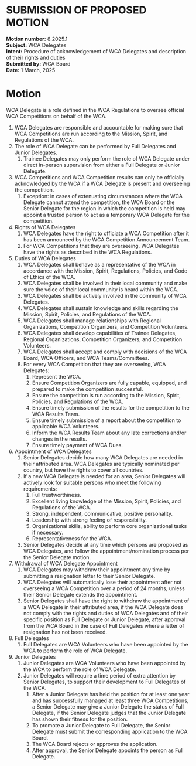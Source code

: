 # SUBMISSION OF PROPOSED MOTION

**Motion number:** 8.2025.1  
**Subject:** WCA Delegates  
**Intent:** Procedure of acknowledgement of WCA Delegates and description of their rights and duties  
**Submitted by:** WCA Board  
**Date:** 1 March, 2025

# Motion

WCA Delegate is a role defined in the WCA Regulations to oversee official WCA Competitions on behalf of the WCA.

1. WCA Delegates are responsible and accountable for making sure that WCA Competitions are run according to the Mission, Spirit, and Regulations of the WCA.
2. The role of WCA Delegate can be performed by Full Delegates and Junior Delegates.
   1. Trainee Delegates may only perform the role of WCA Delegate under direct in-person supervision from either a Full Delegate or Junior Delegate.
3. WCA Competitions and WCA Competition results can only be officially acknowledged by the WCA if a WCA Delegate is present and overseeing the competition.
   1. Exception: in cases of extenuating circumstances where the WCA Delegate cannot attend the competition, the WCA Board or the Senior Delegate for the region in which the competition is held may appoint a trusted person to act as a temporary WCA Delegate for the competition.
4. Rights of WCA Delegates
   1. WCA Delegates have the right to officiate a WCA Competition after it has been announced by the WCA Competition Announcement Team.
   2. For WCA Competitions that they are overseeing, WCA Delegates have the rights as described in the WCA Regulations.
5. Duties of WCA Delegates
   1. WCA Delegates shall behave as a representative of the WCA in accordance with the Mission, Spirit, Regulations, Policies, and Code of Ethics of the WCA.
   2. WCA Delegates shall be involved in their local community and make sure the voice of their local community is heard within the WCA.
   3. WCA Delegates shall be actively involved in the community of WCA Delegates.
   4. WCA Delegates shall sustain knowledge and skills regarding the Mission, Spirit, Policies, and Regulations of the WCA.
   5. WCA Delegates shall manage relationships with Regional Organizations, Competition Organizers, and Competition Volunteers.
   6. WCA Delegates shall develop capabilities of Trainee Delegates, Regional Organizations, Competition Organizers, and Competition Volunteers.
   7. WCA Delegates shall accept and comply with decisions of the WCA Board, WCA Officers, and WCA Teams/Committees.
   8. For every WCA Competition that they are overseeing, WCA Delegates:
      1. Represent the WCA.
      2. Ensure Competition Organizers are fully capable, equipped, and prepared to make the competition successful.
      3. Ensure the competition is run according to the Mission, Spirit, Policies, and Regulations of the WCA.
      4. Ensure timely submission of the results for the competition to the WCA Results Team.
      5. Ensure timely submission of a report about the competition to applicable WCA Volunteers.
      6. Inform the WCA Results Team about any late corrections and/or changes in the results.
      7. Ensure timely payment of WCA Dues.
6. Appointment of WCA Delegates
   1. Senior Delegates decide how many WCA Delegates are needed in their attributed area. WCA Delegates are typically nominated per country, but have the rights to cover all countries.
   2. If a new WCA Delegate is needed for an area, Senior Delegates will actively look for suitable persons who meet the following requirements:
      1. Full trustworthiness.
      2. Excellent living knowledge of the Mission, Spirit, Policies, and Regulations of the WCA.
      3. Strong, independent, communicative, positive personality.
      4. Leadership with strong feeling of responsibility.
      5. Organizational skills, ability to perform core organizational tasks if necessary.
      6. Representativeness for the WCA.
   3. Senior Delegates decide at any time which persons are proposed as WCA Delegates, and follow the appointment/nomination process per the Senior Delegate motion.
7. Withdrawal of WCA Delegate Appointment
   1. WCA Delegates may withdraw their appointment any time by submitting a resignation letter to their Senior Delegate.
   2. WCA Delegates will automatically lose their appointment after not overseeing a WCA Competition over a period of 24 months, unless their Senior Delegate extends the appointment.
   3. Senior Delegates shall have the right to withdraw the appointment of a WCA Delegate in their attributed area, if the WCA Delegate does not comply with the rights and duties of WCA Delegates and of their specific position as Full Delegate or Junior Delegate, after approval from the WCA Board in the case of Full Delegates where a letter of resignation has not been received.
8. Full Delegates
   1. Full Delegates are WCA Volunteers who have been appointed by the WCA to perform the role of WCA Delegate.
9. Junior Delegates
   1. Junior Delegates are WCA Volunteers who have been appointed by the WCA to perform the role of WCA Delegate.
   2. Junior Delegates will require a time period of extra attention by Senior Delegates, to support their development to Full Delegates of the WCA.
      1. After a Junior Delegate has held the position for at least one year and has successfully managed at least three WCA Competitions, a Senior Delegate may give a Junior Delegate the status of Full Delegate, if the Senior Delegate judges that the Junior Delegate has shown their fitness for the position.
      2. To promote a Junior Delegate to Full Delegate, the Senior Delegate must submit the corresponding application to the WCA Board.
      3. The WCA Board rejects or approves the application.
      4. After approval, the Senior Delegate appoints the person as Full Delegate.
